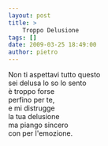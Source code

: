 ```yaml
---
layout: post
title: >
    Troppo Delusione
tags: []
date: 2009-03-25 18:49:00
author: pietro
---
```

Non ti aspettavi tutto questo<br/>sei delusa lo so lo sento<br/>è troppo forse<br/>perfino per te,<br/>e mi distrugge<br/>la tua delusione<br/>ma piango sincero<br/>con per l'emozione.
